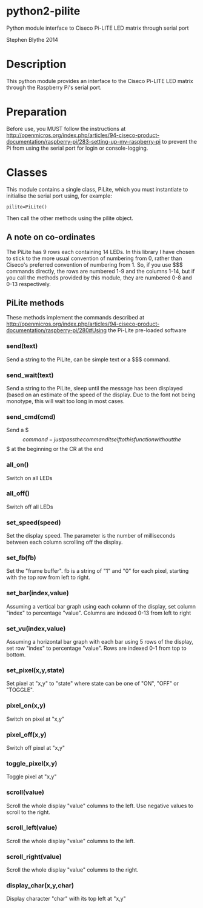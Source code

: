 python2-pilite
==============

Python module interface to Ciseco Pi-LITE LED matrix through serial port

Stephen Blythe 2014

# Description
This python module provides an interface to the Ciseco Pi-LITE LED matrix
through the Raspberry Pi's serial port.

# Preparation
Before use, you MUST follow the instructions at http://openmicros.org/index.php/articles/94-ciseco-product-documentation/raspberry-pi/283-setting-up-my-raspberry-pi
to prevent the Pi from using the serial port for login or console-logging.

# Classes
This module contains a single class, PiLite, which you must instantiate to
initialise the serial port using, for example:
```
pilite=PiLite()
```
Then call the other methods using the pilite object.

## A note on co-ordinates
The PiLite has 9 rows each containing 14 LEDs.  In this library I have chosen
to stick to the more usual convention of numbering from 0, rather than Ciseco's
preferred convention of numbering from 1.
So, if you use $$$ commands directly, the rows are numbered 1-9 and the columns
1-14, but if you call the methods provided by this module, they are numbered
0-8 and 0-13 respectively.

## PiLite methods

These methods implement the commands described at http://openmicros.org/index.php/articles/94-ciseco-product-documentation/raspberry-pi/280#Using the Pi-Lite pre-loaded software

### send(text)
Send a string to the PiLite, can be simple text or a $$$ command.

### send_wait(text)
Send a string to the PiLite, sleep until the message has been displayed (based
on an estimate of the speed of the display.  Due to the font not being monotype,
this will wait too long in most cases.

### send_cmd(cmd)
Send a $$$ command - just pass the command itself to this function without the
$$$ at the beginning or the CR at the end

### all_on()
Switch on all LEDs

### all_off()
Switch off all LEDs

### set_speed(speed)
Set the display speed.  The parameter is the number of milliseconds between each
column scrolling off the display.

### set_fb(fb)
Set the "frame buffer".  fb is a string of "1" and "0" for each pixel, starting
with the top row from left to right.

### set_bar(index,value)
Assuming a vertical bar graph using each column of the display, set column
"index" to percentage "value".  Columns are indexed 0-13 from left to right

### set_vu(index,value)
Assuming a horizontal bar graph with each bar using 5 rows of the display, set
row "index" to percentage "value".  Rows are indexed 0-1 from top to bottom.

### set_pixel(x,y,state)
Set pixel at "x,y" to "state" where state can be one of "ON", "OFF" or "TOGGLE".

### pixel_on(x,y)
Switch on pixel at "x,y"

### pixel_off(x,y)
Switch off pixel at "x,y"

### toggle_pixel(x,y)
Toggle pixel at "x,y"

### scroll(value)
Scroll the whole display "value" columns to the left.  Use negative values to
scroll to the right.

### scroll_left(value)
Scroll the whole display "value" columns to the left.

### scroll_right(value)
Scroll the whole display "value" columns to the right.

### display_char(x,y,char)
Display character "char" with its top left at "x,y"

